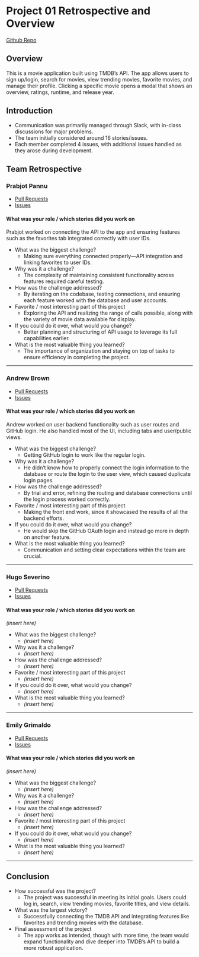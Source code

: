 # Project 01 Retrospective and Overview  

[Github Repo](https://github.com/Brown-Doge/Spotify-Content-App--Group5-p01)  

## Overview  
This is a movie application built using TMDB’s API. The app allows users to sign up/login, search for movies, view trending movies, favorite movies, and manage their profile. Clicking a specific movie opens a modal that shows an overview, ratings, runtime, and release year.  

## Introduction  

* Communication was primarily managed through Slack, with in-class discussions for major problems.  
* The team initially considered around 16 stories/issues.  
* Each member completed 4 issues, with additional issues handled as they arose during development.  

## Team Retrospective  

### Prabjot Pannu  

- [Pull Requests](https://github.com/Brown-Doge/Spotify-Content-App--Group5-p01/issues?q=state%3Aclosed%20is%3Apr%20author%3A%40me)  
- [Issues](https://github.com/Brown-Doge/Spotify-Content-App--Group5-p01/issues?q=state%3Aclosed%20is%3Aissue%20author%3A%40me%20assignee%3AItsPJ08)  

#### What was your role / which stories did you work on  
Prabjot worked on connecting the API to the app and ensuring features such as the favorites tab integrated correctly with user IDs.  

+ What was the biggest challenge?  
  + Making sure everything connected properly—API integration and linking favorites to user IDs.  
+ Why was it a challenge?  
  + The complexity of maintaining consistent functionality across features required careful testing.  
+ How was the challenge addressed?  
  + By iterating on the codebase, testing connections, and ensuring each feature worked with the database and user accounts.  
+ Favorite / most interesting part of this project  
  + Exploring the API and realizing the range of calls possible, along with the variety of movie data available for display.  
+ If you could do it over, what would you change?  
  + Better planning and structuring of API usage to leverage its full capabilities earlier.  
+ What is the most valuable thing you learned?  
  + The importance of organization and staying on top of tasks to ensure efficiency in completing the project.  

---

### Andrew Brown  

- [Pull Requests](https://github.com/Brown-Doge/Spotify-Content-App--Group5-p01/pulls?q=is%3Apr+is%3Aclosed+author%3ABrown-Doge)  
- [Issues](https://github.com/Brown-Doge/Spotify-Content-App--Group5-p01/issues?q=is%3Aissue%20state%3Aclosed%20assignee%3ABrown-Doge)  

#### What was your role / which stories did you work on  
Andrew worked on user backend functionality such as user routes and GitHub login. He also handled most of the UI, including tabs and user/public views.  

+ What was the biggest challenge?  
  + Getting GitHub login to work like the regular login.  
+ Why was it a challenge?  
  + He didn’t know how to properly connect the login information to the database or route the login to the user view, which caused duplicate login pages.  
+ How was the challenge addressed?  
  + By trial and error, refining the routing and database connections until the login process worked correctly.  
+ Favorite / most interesting part of this project  
  + Making the front end work, since it showcased the results of all the backend efforts.  
+ If you could do it over, what would you change?  
  + He would skip the GitHub OAuth login and instead go more in depth on another feature.  
+ What is the most valuable thing you learned?  
  + Communication and setting clear expectations within the team are crucial.  

---

### Hugo Severino  

- [Pull Requests](https://github.com/Brown-Doge/Spotify-Content-App--Group5-p01/pulls?q=is%3Apr+is%3Aclosed+author%3Ahugo-severino04)  
- [Issues](https://github.com/Brown-Doge/Spotify-Content-App--Group5-p01/issues?q=is%3Aissue+state%3Aclosed+assignee%3Ahugo-severino04)  

#### What was your role / which stories did you work on  
*(insert here)*  

+ What was the biggest challenge?  
  + *(insert here)*  
+ Why was it a challenge?  
  + *(insert here)*  
+ How was the challenge addressed?  
  + *(insert here)*  
+ Favorite / most interesting part of this project  
  + *(insert here)*  
+ If you could do it over, what would you change?  
  + *(insert here)*  
+ What is the most valuable thing you learned?  
  + *(insert here)*  

---

### Emily Grimaldo  

- [Pull Requests](https://github.com/Brown-Doge/Spotify-Content-App--Group5-p01/pulls?q=is%3Apr+is%3Aclosed+author%3Aemilygrimaldo)  
- [Issues](https://github.com/Brown-Doge/Spotify-Content-App--Group5-p01/issues?q=is%3Aissue+state%3Aclosed+assignee%3Aemilygrimaldo)  

#### What was your role / which stories did you work on  
*(insert here)*  

+ What was the biggest challenge?  
  + *(insert here)*  
+ Why was it a challenge?  
  + *(insert here)*  
+ How was the challenge addressed?  
  + *(insert here)*  
+ Favorite / most interesting part of this project  
  + *(insert here)*  
+ If you could do it over, what would you change?  
  + *(insert here)*  
+ What is the most valuable thing you learned?  
  + *(insert here)*  

---

## Conclusion  

- How successful was the project?  
  - The project was successful in meeting its initial goals. Users could log in, search, view trending movies, favorite titles, and view details.  
- What was the largest victory?  
  - Successfully connecting the TMDB API and integrating features like favorites and trending movies with the database.  
- Final assessment of the project  
  - The app works as intended, though with more time, the team would expand functionality and dive deeper into TMDB’s API to build a more robust application.  
